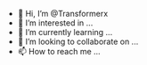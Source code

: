 - 👋 Hi, I’m @Transformerx
- 👀 I’m interested in ...
- 🌱 I’m currently learning ...
- 💞️ I’m looking to collaborate on ...
- 📫 How to reach me ...

<!---
Transformerx/Transformerx is a ✨ special ✨ repository because its `README.md` (this file) appears on your GitHub profile.
You can click the Preview link to take a look at your changes.
--->
